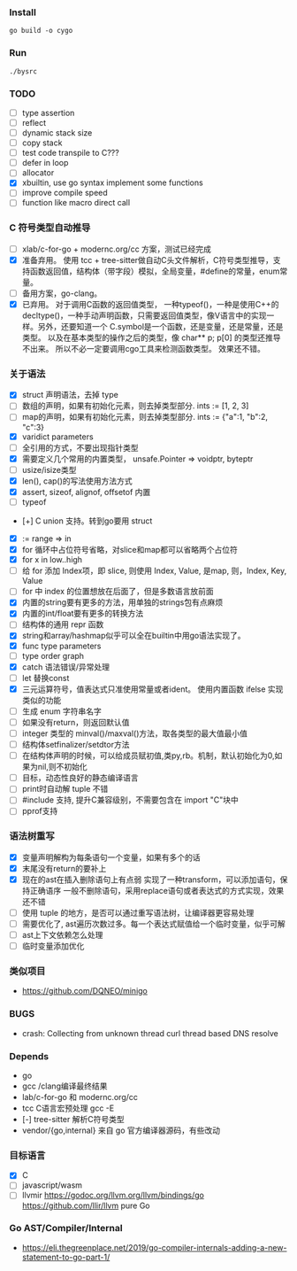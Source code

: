 
### Install

    go build -o cygo

### Run 

    ./bysrc

### TODO
* [ ] type assertion
* [ ] reflect
* [ ] dynamic stack size
* [ ] copy stack
* [ ] test code transpile to C???
* [ ] defer in loop
* [ ] allocator
* [x] xbuiltin, use go syntax implement some functions
* [ ] improve compile speed
* [ ] function like macro direct call

### C 符号类型自动推导
* [ ] xlab/c-for-go + modernc.org/cc 方案，测试已经完成
* [x] 准备弃用。 使用 tcc + tree-sitter做自动C头文件解析，C符号类型推导，支持函数返回值，结构体（带字段）模拟，全局变量，#define的常量，enum常量。
* [ ] 备用方案，go-clang。
* [x] 已弃用。 对于调用C函数的返回值类型， 一种typeof()，一种是使用C++的decltype()，一种手动声明函数，只需要返回值类型，像V语言中的实现一样。另外，还要知道一个 C.symbol是一个函数，还是变量，还是常量，还是类型。
以及在基本类型的操作之后的类型，像 char** p; p[0] 的类型还推导不出来。
所以不必一定要调用cgo工具来检测函数类型。
效果还不错。

### 关于语法
* [x] struct 声明语法，去掉 type
* [ ] 数组的声明，如果有初始化元素，则去掉类型部分. ints := [1, 2, 3]
* [ ] map的声明，如果有初始化元素，则去掉类型部分. ints := {"a":1, "b":2, "c":3}
* [x] varidict parameters
* [ ] 全引用的方式，不要出现指针类型
* [x] 需要定义几个常用的内置类型， unsafe.Pointer => voidptr, byteptr
* [ ] usize/isize类型
* [x] len(), cap()的写法使用方法方式
* [x] assert, sizeof, alignof, offsetof 内置
* [ ] typeof
* [+] C union 支持。转到go要用 struct
* [x] := range => in
* [x] for 循环中占位符号省略，对slice和map都可以省略两个占位符
* [x] for x in low..high
* [ ] 给 for 添加 Index项，即 slice, 则使用 Index, Value, 是map, 则，Index, Key, Value 
* [ ] for 中 index 的位置想放在后面了，但是多数语言放前面
* [x] 内置的string要有更多的方法，用单独的strings包有点麻烦
* [x] 内置的int/float要有更多的转换方法
* [ ] 结构体的通用 repr 函数
* [x] string和array/hashmap似乎可以全在builtin中用go语法实现了。
* [x] func type parameters
* [ ] type order graph
* [x] catch 语法错误/异常处理
* [ ] let 替换const
* [x] 三元运算符号，值表达式只准使用常量或者ident。
      使用内置函数 ifelse 实现类似的功能
* [ ] 生成 enum 字符串名字
* [ ] 如果没有return，则返回默认值
* [ ] integer 类型的 minval()/maxval()方法，取各类型的最大值最小值 
* [ ] 结构体setfinalizer/setdtor方法
* [ ] 在结构体声明的时候，可以给成员赋初值,类py,rb。机制，默认初始化为0,如果为nil,则不初始化
* [ ] 目标，动态性良好的静态编译语言
* [ ] print时自动解 tuple 不错
* [ ] #include 支持, 提升C兼容级别，不需要包含在 import "C"块中
* [ ] pprof支持

### 语法树重写
* [x] 变量声明解构为每条语句一个变量，如果有多个的话
* [x] 末尾没有return的要补上
* [x] 现在的ast在插入删除语句上有点弱
      实现了一种transform，可以添加语句，保持正确语序
      一般不删除语句，采用replace语句或者表达式的方式实现，效果还不错
* [ ] 使用 tuple 的地方，是否可以通过重写语法树，让编译器更容易处理
* [ ] 需要优化了, ast遍历次数过多。每一个表达式赋值给一个临时变量，似乎可解
* [ ] ast上下文依赖怎么处理
* [ ] 临时变量添加优化

### 类似项目
* https://github.com/DQNEO/minigo

### BUGS
* crash: Collecting from unknown thread
  curl thread based DNS resolve

### Depends
* go
* gcc /clang编译最终结果
* lab/c-for-go 和 modernc.org/cc
* tcc C语言宏预处理 gcc -E
* [-] tree-sitter 解析C符号类型
* vendor/{go,internal} 来自 go 官方编译器源码，有些改动

### 目标语言 
* [x] C
* [ ] javascript/wasm
* [ ] llvmir https://godoc.org/llvm.org/llvm/bindings/go https://github.com/llir/llvm pure Go

### Go AST/Compiler/Internal
* https://eli.thegreenplace.net/2019/go-compiler-internals-adding-a-new-statement-to-go-part-1/

